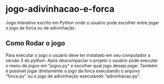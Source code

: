# jogo-adivinhacao-e-forca
<p align="left">Jogo interativo escrito em Python onde o usuário pode escolher entre jogar o jogo da forca ou de adivinhação.</p>
 
## Como Rodar o jogo
<p align="left">Para executar o jogo o usuário deve ter instalado em seu computador a versão 3 do python. Após descompactar o projeto o usuário pode executar o menu de jogos em
"jogos.py" e escolher qual jogo deseja jogar. Também é possível jogar diretamente o jogo da forca executando o arquivo "forca.py" ou o jogo de adivinhação executando "adivinhacao.py". </p>
